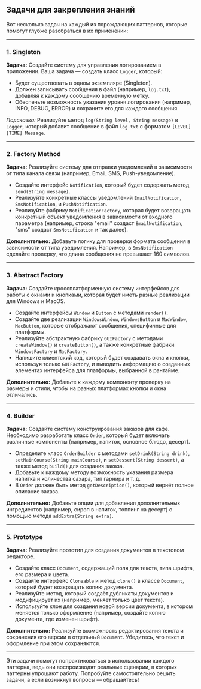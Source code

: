 ## Задачи для закрепления знаний
Вот несколько задач на каждый из порождающих паттернов, которые помогут глубже разобраться в их применении:

---

### 1. Singleton

**Задача:** Создайте систему для управления логированием в приложении. Ваша задача — создать класс `Logger`, который:
   - Будет существовать в одном экземпляре (Singleton).
   - Должен записывать сообщения в файл (например, `log.txt`), добавляя к каждому сообщению временную метку.
   - Обеспечьте возможность указания уровня логирования (например, INFO, DEBUG, ERROR) и сохраните его для каждого сообщения.

*Подсказка:* Реализуйте метод `log(String level, String message)` в `Logger`, который добавит сообщение в файл `log.txt` с форматом `[LEVEL] [TIME] Message`.

---

### 2. Factory Method

**Задача:** Реализуйте систему для отправки уведомлений в зависимости от типа канала связи (например, Email, SMS, Push-уведомление). 
   - Создайте интерфейс `Notification`, который будет содержать метод `send(String message)`.
   - Реализуйте конкретные классы уведомлений `EmailNotification`, `SmsNotification`, и `PushNotification`.
   - Реализуйте фабрику `NotificationFactory`, которая будет возвращать конкретный объект уведомления в зависимости от входного параметра (например, строка "email" создаст `EmailNotification`, "sms" создаст `SmsNotification` и так далее).

**Дополнительно:** Добавьте логику для проверки формата сообщения в зависимости от типа уведомления. Например, в `SmsNotification` сделайте проверку, что длина сообщения не превышает 160 символов.

---

### 3. Abstract Factory

**Задача:** Создайте кроссплатформенную систему интерфейсов для работы с окнами и кнопками, которая будет иметь разные реализации для Windows и MacOS.
   - Создайте интерфейсы `Window` и `Button` с методами `render()`.
   - Создайте две реализации `WindowsWindow`, `WindowsButton` и `MacWindow`, `MacButton`, которые отображают сообщения, специфичные для платформы.
   - Реализуйте абстрактную фабрику `GUIFactory` с методами `createWindow()` и `createButton()`, а также конкретные фабрики `WindowsFactory` и `MacFactory`.
   - Напишите клиентский код, который будет создавать окна и кнопки, используя только `GUIFactory`, и выводить информацию о созданных элементах интерфейса для платформы, выбранной в рантайме.

**Дополнительно:** Добавьте к каждому компоненту проверку на размеры и стили, чтобы на разных платформах кнопки и окна отличались.

---

### 4. Builder

**Задача:** Создайте систему конструирования заказов для кафе. Необходимо разработать класс `Order`, который будет включать различные компоненты (например, напиток, основное блюдо, десерт).
   - Определите класс `OrderBuilder` с методами `setDrink(String drink)`, `setMainCourse(String mainCourse)`, и `setDessert(String dessert)`, а также метод `build()` для создания заказа.
   - Добавьте к каждому методу возможность указания размера напитка и количества сахара, тип гарнира и т. д.
   - В `Order` должен быть метод `getDescription()`, который вернёт полное описание заказа.

**Дополнительно:** Добавьте опции для добавления дополнительных ингредиентов (например, сироп в напиток, топпинг на десерт) с помощью метода `addExtra(String extra)`.

---

### 5. Prototype

**Задача:** Реализуйте прототип для создания документов в текстовом редакторе. 
   - Создайте класс `Document`, содержащий поля для текста, типа шрифта, его размера и цвета.
   - Создайте интерфейс `Cloneable` и метод `clone()` в классе `Document`, который будет возвращать копию документа.
   - Реализуйте метод, который создаёт дубликаты документов и модифицирует их (например, меняет только цвет текста).
   - Используйте клон для создания новой версии документа, в котором меняется только оформление (например, создайте копию документа, где изменен шрифт).

**Дополнительно:** Реализуйте возможность редактирования текста и сохранения его версии в отдельный `Document`. Убедитесь, что текст и оформление при этом сохраняются.

---

Эти задачи помогут попрактиковаться в использовании каждого паттерна, ведь они воспроизводят реальные сценарии, в которых паттерны упрощают работу. Попробуйте самостоятельно решить задачи, а если возникнут вопросы — обращайтесь!